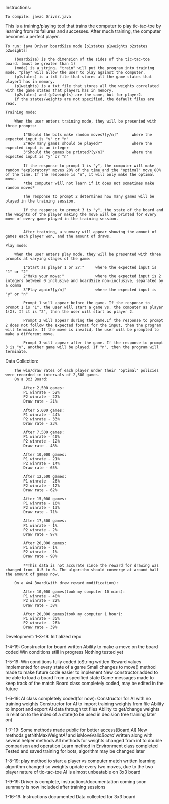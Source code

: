 Instructions:

	To compile: javac Driver.java
	
This is a training/playing tool that trains the computer to play tic-tac-toe by learning from its failures and successes. After much training, the computer becomes a perfect player.
	
	To run: java Driver boardSize mode [p1states p1weights p2states p2weights]
	
		(boardSize) is the dimension of the sides of the tic-tac-toe board. (must be greater than 1)
		(mode) is a string. "train" will put the program into training mode. "play" will allow the user to play against the computer.
		(p1states) is a txt file that stores all the game states that player1 has in memory.
		(p1weights) is a txt file that stores all the weights correlated with the game states that player1 has in memory.
		(p2states) and (p2weights) are the same, but for player2.
		If the states/weights are not specified, the default files are read.
		
	Training mode:
	
		When the user enters training mode, they will be presented with three prompts:
		
			1"Should the bots make random moves?[y/n]"		where the expected input is "y" or "n"
			2"How many games should be played?"				where the expected input is an integer
			3"Should the games be printed?[y/n]"			where the expected input is "y" or "n"
			
			If the response to prompt 1 is "y", the computer will make random "exploratory" moves 20% of the time and the "optimal" move 80% of the time. If the response is "n", it will only make the optimal move.
			*the computer will not learn if it does not sometimes make random moves*
			
			The response to prompt 2 determines how many games will be played in the training session.
			
			If the response to prompt 3 is "y", the state of the board and the weights of the player making the move will be printed for every move of every game played in the training session.
	
			
			After training, a summary will appear showing the amount of games each player won, and the amount of draws.
			
	Play mode:
	
		When the user enters play mode, they will be presented with three prompts at varying stages of the game:
		
			1"Start as player 1 or 2?:"		where the expected input is "1" or "2"
			2"Make your move:"				where the expected input is 2 integers between 0 inclusive and boardSize non-inclusive, separated by a comma
			3"Play again?[y/n]"				where the expected input is "y" or "n"
			
			Prompt 1 will appear before the game. If the response to prompt 1 is "1", the user will start a game vs. the computer as player 1(X). If it is "2", then the user will start as player 2.
			
			Prompt 2 will appear during the game.If the response to prompt 2 does not follow the expected format for the input, then the program will terminate. If the move is invalid, the user will be prompted to make a different move.
			
			Prompt 3 will appear after the game. If the response to prompt 3 is "y", another game will be played. If "n", then the program will terminate.
			
   Data Collection:
	
		The win/draw rates of each player under their "optimal" policies were recorded in intervals of 2,500 games.
		On a 3x3 Board:
			
			After 2,500 games:
			P1 winrate - 52%
			P2 winrate - 27%
			Draw rate - 21%
			
			After 5,000 games:
			P1 winrate - 44%
			P2 winrate - 33%
			Draw rate - 23%
			
			After 7,500 games:
			P1 winrate - 40%
			P2 winrate - 12%
			Draw rate - 48%
			
			After 10,000 games:
			P1 winrate - 21%
			P2 winrate - 14%
			Draw rate - 65%
			
			After 12,500 games:
			P1 winrate - 26%
			P2 winrate - 12%
			Draw rate - 62%
			
			After 15,000 games:
			P1 winrate - 16%
			P2 winrate - 13%
			Draw rate - 71%
			
			After 17,500 games:
			P1 winrate - 1%
			P2 winrate - 2%
			Draw rate - 97%
			
			After 20,000 games:
			P1 winrate - 1%
			P2 winrate - 1%
			Draw rate - 98%
			
			**This data is not accurate since the reward for drawing was changed from -0.5 to 0. The algorithm should converge at around half the amount of games now.
			
		On a 4x4 Board(with draw reward modification):
		
			After 10,000 games(took my computer 10 mins):
			P1 winrate - 40%
			P2 winrate - 22%
			Draw rate - 38%
			
			After 20,000 games(took my computer 1 hour):
			P1 winrate - 35%
			P2 winrate - 26%
			Draw rate - 39%
			
			
			
Development:
1-3-19:
  Initialized repo
  
1-4-19:
  Constructor for board written
  Ability to make a move on the board coded
  Win conditions still in progress
  Nothing tested yet
  
1-5-19:
  Win conditions fully coded
  toString written
  Reward values implemented for every state of a game
  Small changes to move() method made to make future code easier to implement
  New constructor added to be able to load a board from a specified state
  Game messages made to keep track of the match
  Board class completely coded, may be edited in the future
  
1-6-19:
  AI class completely coded(for now):
    Constructor for AI with no training weights
    Constructor for AI to import training weights from file
    Ability to import and export AI data through txt files
    Ability to get/change weights in relation to the index of a state(to be used in decision tree training later on)
    
1-7-19:
  Some methods made public for better access(Board,AI)
  New methods getNthMaxWeight*AI* and isMoveValid*Board* written along with several helper methods
  All methods for weights changed from int to double comparison and operation
  Learn method in Environment class completed
  Tested and saved training for bots, algorithm may be changed later
  
1-8-19:
  play method to start a player vs computer match written
  learning algorithm changed so weights update every two moves, due to the two player nature of tic-tac-toe
  AI is almost unbeatable on 3x3 board
  
1-9-19:
  Driver is complete, instructions/documentation coming soon
  summary is now included after training sessions
  
1-16-19:
  Instructions documented
  Data collected for 3x3 board
  
